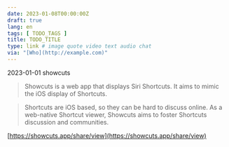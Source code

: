 ```yaml
---
date: 2023-01-08T00:00:00Z
draft: true
lang: en
tags: [ TODO_TAGS ]
title: TODO_TITLE
type: link # image quote video text audio chat
via: "[Who](http://example.com)"
---
```



2023-01-01 showcuts


> Showcuts is a web app that displays Siri Shortcuts. It aims to mimic the iOS display of Shortcuts.

> Shortcuts are iOS based, so they can be hard to discuss online. As a web-native Shortcut viewer, Showcuts aims to foster Shortcuts discussion and communities.

[https://showcuts.app/share/view](https://showcuts.app/share/view)

